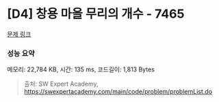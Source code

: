# [D4] 창용 마을 무리의 개수 - 7465 

[문제 링크](https://swexpertacademy.com/main/code/problem/problemDetail.do?contestProbId=AWngfZVa9XwDFAQU) 

### 성능 요약

메모리: 22,784 KB, 시간: 135 ms, 코드길이: 1,813 Bytes



> 출처: SW Expert Academy, https://swexpertacademy.com/main/code/problem/problemList.do